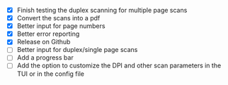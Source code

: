 - [X] Finish testing the duplex scanning for multiple page scans
- [X] Convert the scans into a pdf
- [X] Better input for page numbers
- [X] Better error reporting
- [X] Release on Github
- [ ] Better input for duplex/single page scans
- [ ] Add a progress bar
- [ ] Add the option to customize the DPI and other scan parameters in the TUI or in the config file
